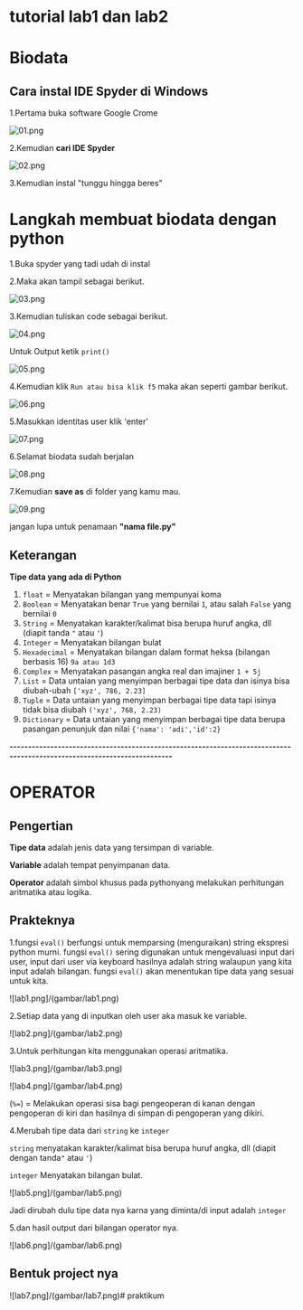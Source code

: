 # tutorial lab1 dan lab2

# Biodata

  ## Cara instal IDE Spyder di Windows
 
1.Pertama buka software Google Crome  

 ![01.png](/gambar/01.png)

2.Kemudian **cari IDE Spyder**

 ![02.png](/gambar/02.png)

3.Kemudian instal "tunggu hingga beres"
 
  # Langkah membuat biodata dengan python

   1.Buka spyder yang tadi udah di instal
   
   2.Maka akan tampil sebagai berikut.

 ![03.png](/gambar/03.png)

 3.Kemudian tuliskan code sebagai berikut.

 ![04.png](/gambar/04.png)

 Untuk Output ketik `print()`

 ![05.png](/gambar/05.png)

 4.Kemudian klik `Run atau bisa klik f5` maka akan seperti gambar berikut.

 ![06.png](/gambar/06.png)
 
 5.Masukkan identitas user klik 'enter'

 ![07.png](/gambar/07.png)

 6.Selamat biodata sudah berjalan

 ![08.png](/gambar/08.png)

 7.Kemudian **save as** di folder yang kamu mau.

 ![09.png](/gambar/09.png)

 jangan lupa untuk penamaan **"nama file.py"**

## Keterangan

  **Tipe data yang ada di Python**

1. `float` = Menyatakan bilangan yang mempunyai koma
2. `Boolean` = Menyatakan benar `True` yang bernilai `1`, atau salah `False` yang bernilai `0`
3. `String` = Menyatakan karakter/kalimat bisa berupa huruf angka, dll (diapit tanda `"` atau `'`)
4. `Integer` = Menyatakan bilangan bulat
5. `Hexadecimal` = Menyatakan bilangan dalam format heksa (bilangan berbasis 16) `9a atau 1d3`
6. `Complex` = Menyatakan pasangan angka real dan imajiner `1 + 5j`
7. `List` = Data untaian yang menyimpan berbagai tipe data dan isinya bisa diubah-ubah `['xyz', 786, 2.23]`
8. `Tuple` = Data untaian yang menyimpan berbagai tipe data tapi isinya tidak bisa diubah `('xyz', 768, 2.23)`
9. `Dictionary` = Data untaian yang menyimpan berbagai tipe data berupa pasangan penunjuk dan nilai `{'nama': 'adi','id':2}`

**------------------------------------------------------------------------------------------------------------------------**

# OPERATOR

## Pengertian

**Tipe data** adalah jenis data yang tersimpan di variable.
  
**Variable** adalah tempat penyimpanan data.

**Operator** adalah simbol khusus pada pythonyang melakukan perhitungan aritmatika atau logika.

## Prakteknya

1.fungsi `eval()` berfungsi untuk memparsing (menguraikan) string ekspresi python murni.
  fungsi `eval()` sering digunakan untuk mengevaluasi input dari user, input dari user via keyboard hasilnya adalah string walaupun yang kita input adalah bilangan. fungsi `eval()` akan menentukan tipe data yang sesuai untuk kita.

 ![lab1.png]/(gambar/lab1.png)

2.Setiap data yang di inputkan oleh user aka masuk ke variable.

 ![lab2.png]/(gambar/lab2.png)

3.Untuk perhitungan kita menggunakan operasi aritmatika.
   
 ![lab3.png]/(gambar/lab3.png)

 ![lab4.png]/(gambar/lab4.png)

 (`%=`) = Melakukan operasi sisa bagi pengeoperan di kanan dengan pengoperan di kiri dan hasilnya di simpan di pengoperan yang dikiri.

4.Merubah tipe data dari `string` ke `integer`
  
  `string` menyatakan karakter/kalimat bisa berupa huruf angka, dll (diapit dengan tanda`"` atau `'`)

  `integer` Menyatakan bilangan bulat.

 ![lab5.png]/(gambar/lab5.png)

  Jadi dirubah dulu tipe data nya karna yang diminta/di input adalah `integer`

5.dan hasil output dari bilangan operator nya.

 ![lab6.png]/(gambar/lab6.png)

## Bentuk project nya
 
 ![lab7.png]/(gambar/lab7.png)# praktikum
